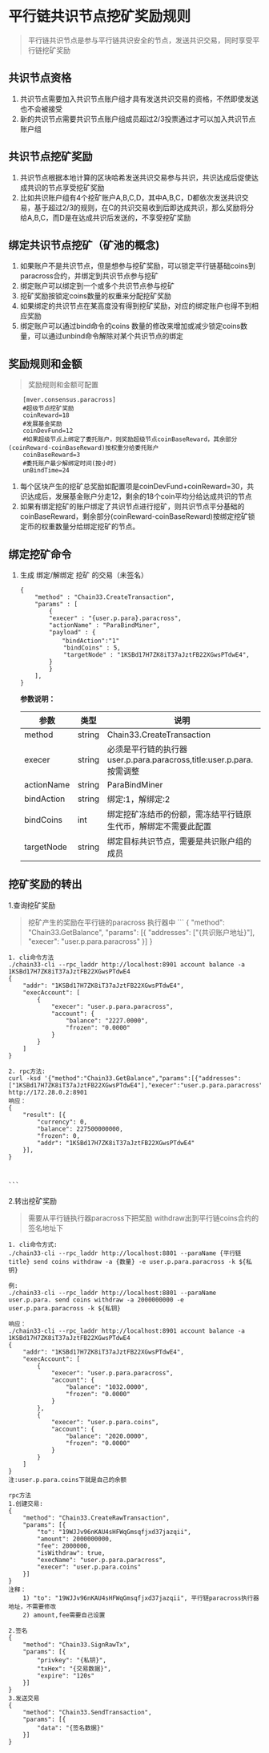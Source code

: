 # 平行链共识节点挖矿奖励规则
>平行链共识节点是参与平行链共识安全的节点，发送共识交易，同时享受平行链挖矿奖励

## 共识节点资格
1. 共识节点需要加入共识节点账户组才具有发送共识交易的资格，不然即使发送也不会被接受
1. 新的共识节点需要共识节点账户组成员超过2/3投票通过才可以加入共识节点账户组

## 共识节点挖矿奖励
1. 共识节点根据本地计算的区块哈希发送共识交易参与共识，共识达成后促使达成共识的节点享受挖矿奖励
1. 比如共识账户组有4个挖矿账户A,B,C,D，其中A,B,C，D都依次发送共识交易，基于超过2/3的规则，在C的共识交易收到后即达成共识，那么奖励将分给A,B,C，而D是在达成共识后发送的，不享受挖矿奖励

## 绑定共识节点挖矿（矿池的概念)
1. 如果账户不是共识节点，但是想参与挖矿奖励，可以锁定平行链基础coins到paracross合约，并绑定到共识节点参与挖矿
1. 绑定账户可以绑定到一个或多个共识节点参与挖矿
1. 挖矿奖励按锁定coins数量的权重来分配挖矿奖励
1. 如果绑定的共识节点在某高度没有得到挖矿奖励，对应的绑定账户也得不到相应奖励
1. 绑定账户可以通过bind命令的coins 数量的修改来增加或减少锁定coins数量，可以通过unbind命令解除对某个共识节点的绑定

## 奖励规则和金额
>奖励规则和金额可配置
```
    [mver.consensus.paracross]
    #超级节点挖矿奖励
    coinReward=18
    #发展基金奖励
    coinDevFund=12
    #如果超级节点上绑定了委托账户，则奖励超级节点coinBaseReward，其余部分(coinReward-coinBaseReward)按权重分给委托账户
    coinBaseReward=3
    #委托账户最少解绑定时间(按小时)
    unBindTime=24
```
1. 每个区块产生的挖矿总奖励如配置项是coinDevFund+coinReward=30，共识达成后，发展基金账户分走12，剩余的18个coin平均分给达成共识的节点
1. 如果有绑定挖矿的账户绑定了共识节点进行挖矿，则共识节点平分基础的coinBaseReward，剩余部分(coinReward-coinBaseReward)按绑定挖矿锁定币的权重数量分给绑定挖矿的节点。

## 绑定挖矿命令
1. 生成 绑定/解绑定 挖矿 的交易（未签名）

    ```
    {
        "method" : "Chain33.CreateTransaction",
        "params" : [
            {
            "execer" : "{user.p.para}.paracross",
            "actionName" : "ParaBindMiner",
            "payload" : {
    　　　　　　　"bindAction":"1"
                "bindCoins" : 5,
                "targetNode" : "1KSBd17H7ZK8iT37aJztFB22XGwsPTdwE4",
            }
            }
        ],
    }
    ```

    **参数说明：**

    |参数|类型|说明|
    |----|----|----|
    |method|string|Chain33.CreateTransaction|
    |execer|string|必须是平行链的执行器user.p.para.paracross,title:user.p.para.按需调整|
    |actionName|string|ParaBindMiner|
    |bindAction|string|绑定:1，解绑定:2|
    |bindCoins|int|绑定挖矿冻结币的份额，需冻结平行链原生代币，解绑定不需要此配置|
    |targetNode|string|绑定目标共识节点，需要是共识账户组的成员|

## 挖矿奖励的转出
1.查询挖矿奖励
>挖矿产生的奖励在平行链的paracross 执行器中
    ```
    {
        "method": "Chain33.GetBalance",
        "params": [{
            "addresses": ["{共识账户地址}"],
            "execer": "user.p.para.paracross"
        }]
    }

    1. cli命令方法
    ./chain33-cli --rpc_laddr http://localhost:8901 account balance -a 1KSBd17H7ZK8iT37aJztFB22XGwsPTdwE4
    {
        "addr": "1KSBd17H7ZK8iT37aJztFB22XGwsPTdwE4",
        "execAccount": [
            {
                "execer": "user.p.para.paracross",
                "account": {
                    "balance": "2227.0000",
                    "frozen": "0.0000"
                }
            }
        ]
    }
    
    2. rpc方法:
    curl -ksd '{"method":"Chain33.GetBalance","params":[{"addresses":["1KSBd17H7ZK8iT37aJztFB22XGwsPTdwE4"],"execer":"user.p.para.paracross"}]}' http://172.28.0.2:8901
    响应：
    {
        "result": [{
            "currency": 0,
            "balance": 227500000000,
            "frozen": 0,
            "addr": "1KSBd17H7ZK8iT37aJztFB22XGwsPTdwE4"
        }],
    }
    

    
    ```
2.转出挖矿奖励
>需要从平行链执行器paracross下把奖励 withdraw出到平行链coins合约的签名地址下
```
1. cli命令方式:
./chain33-cli --rpc_laddr http://localhost:8801 --paraName {平行链title} send coins withdraw -a {数量} -e user.p.para.paracross -k ${私钥}

例:
./chain33-cli --rpc_laddr http://localhost:8801 --paraName user.p.para. send coins withdraw -a 2000000000 -e user.p.para.paracross -k ${私钥}

响应：
./chain33-cli --rpc_laddr http://localhost:8901 account balance -a 1KSBd17H7ZK8iT37aJztFB22XGwsPTdwE4
{
    "addr": "1KSBd17H7ZK8iT37aJztFB22XGwsPTdwE4",
    "execAccount": [
        {
            "execer": "user.p.para.paracross",
            "account": {
                "balance": "1032.0000",
                "frozen": "0.0000"
            }
        },
        {
            "execer": "user.p.para.coins",
            "account": {
                "balance": "2020.0000",
                "frozen": "0.0000"
            }
        }
    ]
}
注:user.p.para.coins下就是自己的余额

rpc方法
1.创建交易:
{
	"method": "Chain33.CreateRawTransaction",
	"params": [{
		"to": "19WJJv96nKAU4sHFWqGmsqfjxd37jazqii",
		"amount": 2000000000,
		"fee": 2000000,
		"isWithdraw": true,
		"execName": "user.p.para.paracross",
		"execer": "user.p.para.coins"
	}]
}
注释：
    1) "to": "19WJJv96nKAU4sHFWqGmsqfjxd37jazqii", 平行链paracross执行器地址，不需要修改
    2) amount,fee需要自己设置

2.签名
{
	"method": "Chain33.SignRawTx",
	"params": [{
		"privkey": "{私钥}",
		"txHex": "{交易数据}",
		"expire": "120s"
	}]
}
3.发送交易
{
	"method": "Chain33.SendTransaction",
	"params": [{
		"data": "{签名数据}"
	}]
}


```

